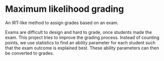 # Maximum likelihood grading

An IRT-like method to assign grades based on an exam.

Exams are difficult to design and hard to grade, once students made the exam. This project tries to improve the grading process. Instead of counting points, we use statistics to find an ability parameter for each student such that the exam outcome is explained best. These ability parameters can then be converted to grades.
